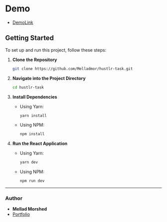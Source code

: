 # Demo

- [DemoLink](https://hustlr-task-frontend.netlify.app)

## Getting Started

To set up and run this project, follow these steps:

1. **Clone the Repository**

   ```sh
   git clone https://github.com/Melladmor/hustlr-task.git
   ```

2. **Navigate into the Project Directory**

   ```sh
   cd hustlr-task
   ```

3. **Install Dependencies**

   - Using Yarn:
     ```sh
     yarn install
     ```
   - Using NPM:
     ```sh
     npm install
     ```

4. **Run the React Application**

   - Using Yarn:
     ```sh
     yarn dev
     ```
   - Using NPM:
     ```sh
     npm run dev
     ```

---

### Author

- **Mellad Morshed**
- [Portfolio](https://melladmorshed.netlify.app/)
